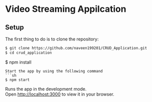 # Video Streaming Appilcation

## Setup

The first thing to do is to clone the repository:

```sh
$ git clone https://github.com/naveen199201/CRUD_Application.git
$ cd crud_application
```

$ npm install
```
Start the app by using the following command
```sh
$ npm start
```
Runs the app in the development mode.\
Open [http://localhost:3000](http://localhost:3000) to view it in your browser.
